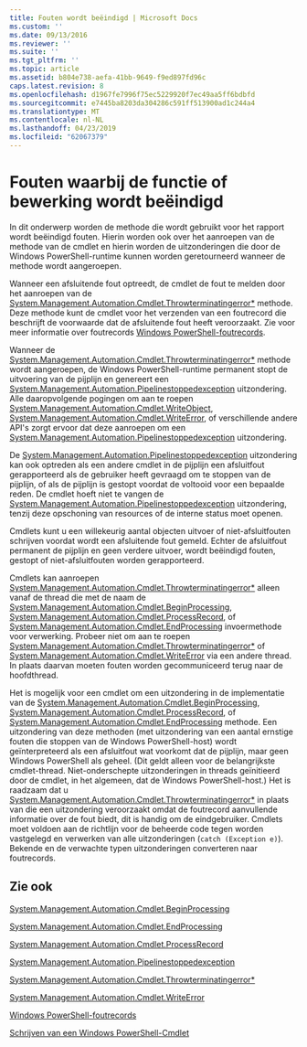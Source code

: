 ```yaml
---
title: Fouten wordt beëindigd | Microsoft Docs
ms.custom: ''
ms.date: 09/13/2016
ms.reviewer: ''
ms.suite: ''
ms.tgt_pltfrm: ''
ms.topic: article
ms.assetid: b804e738-aefa-41bb-9649-f9ed897fd96c
caps.latest.revision: 8
ms.openlocfilehash: d1967fe7996f75ec5229920f7ec49aa5ff6bdbfd
ms.sourcegitcommit: e7445ba8203da304286c591ff513900ad1c244a4
ms.translationtype: MT
ms.contentlocale: nl-NL
ms.lasthandoff: 04/23/2019
ms.locfileid: "62067379"
---
```

# <a name="terminating-errors"></a>Fouten waarbij de functie of bewerking wordt beëindigd

In dit onderwerp worden de methode die wordt gebruikt voor het rapport wordt beëindigd fouten. Hierin worden ook over het aanroepen van de methode van de cmdlet en hierin worden de uitzonderingen die door de Windows PowerShell-runtime kunnen worden geretourneerd wanneer de methode wordt aangeroepen.

Wanneer een afsluitende fout optreedt, de cmdlet de fout te melden door het aanroepen van de [System.Management.Automation.Cmdlet.Throwterminatingerror*](/dotnet/api/System.Management.Automation.Cmdlet.ThrowTerminatingError) methode. Deze methode kunt de cmdlet voor het verzenden van een foutrecord die beschrijft de voorwaarde dat de afsluitende fout heeft veroorzaakt. Zie voor meer informatie over foutrecords [Windows PowerShell-foutrecords](./windows-powershell-error-records.md).

Wanneer de [System.Management.Automation.Cmdlet.Throwterminatingerror*](/dotnet/api/System.Management.Automation.Cmdlet.ThrowTerminatingError) methode wordt aangeroepen, de Windows PowerShell-runtime permanent stopt de uitvoering van de pijplijn en genereert een [ System.Management.Automation.Pipelinestoppedexception](/dotnet/api/System.Management.Automation.PipelineStoppedException) uitzondering. Alle daaropvolgende pogingen om aan te roepen [System.Management.Automation.Cmdlet.WriteObject](/dotnet/api/System.Management.Automation.Cmdlet.WriteObject), [System.Management.Automation.Cmdlet.WriteError](/dotnet/api/System.Management.Automation.Cmdlet.WriteError), of verschillende andere API's zorgt ervoor dat deze aanroepen om een [ System.Management.Automation.Pipelinestoppedexception](/dotnet/api/System.Management.Automation.PipelineStoppedException) uitzondering.

De [System.Management.Automation.Pipelinestoppedexception](/dotnet/api/System.Management.Automation.PipelineStoppedException) uitzondering kan ook optreden als een andere cmdlet in de pijplijn een afsluitfout gerapporteerd als de gebruiker heeft gevraagd om te stoppen van de pijplijn, of als de pijplijn is gestopt voordat de voltooid voor een bepaalde reden. De cmdlet hoeft niet te vangen de [System.Management.Automation.Pipelinestoppedexception](/dotnet/api/System.Management.Automation.PipelineStoppedException) uitzondering, tenzij deze opschoning van resources of de interne status moet openen.

Cmdlets kunt u een willekeurig aantal objecten uitvoer of niet-afsluitfouten schrijven voordat wordt een afsluitende fout gemeld. Echter de afsluitfout permanent de pijplijn en geen verdere uitvoer, wordt beëindigd fouten, gestopt of niet-afsluitfouten worden gerapporteerd.

Cmdlets kan aanroepen [System.Management.Automation.Cmdlet.Throwterminatingerror*](/dotnet/api/System.Management.Automation.Cmdlet.ThrowTerminatingError) alleen vanaf de thread die met de naam de [System.Management.Automation.Cmdlet.BeginProcessing](/dotnet/api/System.Management.Automation.Cmdlet.BeginProcessing), [ System.Management.Automation.Cmdlet.ProcessRecord](/dotnet/api/System.Management.Automation.Cmdlet.ProcessRecord), of [System.Management.Automation.Cmdlet.EndProcessing](/dotnet/api/System.Management.Automation.Cmdlet.EndProcessing) invoermethode voor verwerking. Probeer niet om aan te roepen [System.Management.Automation.Cmdlet.Throwterminatingerror*](/dotnet/api/System.Management.Automation.Cmdlet.ThrowTerminatingError) of [System.Management.Automation.Cmdlet.WriteError](/dotnet/api/System.Management.Automation.Cmdlet.WriteError) via een andere thread. In plaats daarvan moeten fouten worden gecommuniceerd terug naar de hoofdthread.

Het is mogelijk voor een cmdlet om een uitzondering in de implementatie van de [System.Management.Automation.Cmdlet.BeginProcessing](/dotnet/api/System.Management.Automation.Cmdlet.BeginProcessing), [System.Management.Automation.Cmdlet.ProcessRecord](/dotnet/api/System.Management.Automation.Cmdlet.ProcessRecord), of [System.Management.Automation.Cmdlet.EndProcessing](/dotnet/api/System.Management.Automation.Cmdlet.EndProcessing) methode. Een uitzondering van deze methoden (met uitzondering van een aantal ernstige fouten die stoppen van de Windows PowerShell-host) wordt geïnterpreteerd als een afsluitfout wat voorkomt dat de pijplijn, maar geen Windows PowerShell als geheel. (Dit geldt alleen voor de belangrijkste cmdlet-thread. Niet-onderschepte uitzonderingen in threads geïnitieerd door de cmdlet, in het algemeen, dat de Windows PowerShell-host.) Het is raadzaam dat u [System.Management.Automation.Cmdlet.Throwterminatingerror*](/dotnet/api/System.Management.Automation.Cmdlet.ThrowTerminatingError) in plaats van die een uitzondering veroorzaakt omdat de foutrecord aanvullende informatie over de fout biedt, dit is handig om de eindgebruiker. Cmdlets moet voldoen aan de richtlijn voor de beheerde code tegen worden vastgelegd en verwerken van alle uitzonderingen (`catch (Exception e)`). Bekende en de verwachte typen uitzonderingen converteren naar foutrecords.

## <a name="see-also"></a>Zie ook

[System.Management.Automation.Cmdlet.BeginProcessing](/dotnet/api/System.Management.Automation.Cmdlet.BeginProcessing)

[System.Management.Automation.Cmdlet.EndProcessing](/dotnet/api/System.Management.Automation.Cmdlet.EndProcessing)

[System.Management.Automation.Cmdlet.ProcessRecord](/dotnet/api/System.Management.Automation.Cmdlet.ProcessRecord)

[System.Management.Automation.Pipelinestoppedexception](/dotnet/api/System.Management.Automation.PipelineStoppedException)

[System.Management.Automation.Cmdlet.Throwterminatingerror*](/dotnet/api/System.Management.Automation.Cmdlet.ThrowTerminatingError)

[System.Management.Automation.Cmdlet.WriteError](/dotnet/api/System.Management.Automation.Cmdlet.WriteError)

[Windows PowerShell-foutrecords](./windows-powershell-error-records.md)

[Schrijven van een Windows PowerShell-Cmdlet](./writing-a-windows-powershell-cmdlet.md)
